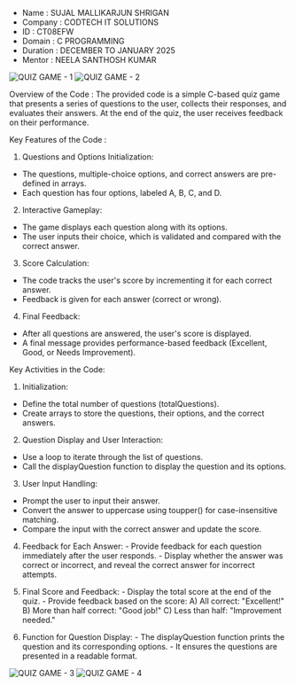 - Name : SUJAL MALLIKARJUN SHRIGAN
- Company : CODTECH IT SOLUTIONS
- ID : CT08EFW
- Domain :  C PROGRAMMING
- Duration :  DECEMBER TO JANUARY 2025
- Mentor : NEELA SANTHOSH KUMAR

![QUIZ GAME - 1](https://github.com/user-attachments/assets/2ce4ec76-1fbb-4d26-989b-f3dd5014a5a7)
![QUIZ GAME - 2](https://github.com/user-attachments/assets/2afffbf3-45dc-4b6d-b7fc-8e3dbf593445)

Overview of the Code :
The provided code is a simple C-based quiz game that presents a series of questions to the user, collects their responses, and evaluates their answers. At the end of the quiz, the user receives feedback on their performance.

Key Features of the Code :
 1. Questions and Options Initialization:
   - The questions, multiple-choice options, and correct answers are pre-defined in arrays.
   - Each question has four options, labeled A, B, C, and D.

 2. Interactive Gameplay:
   - The game displays each question along with its options.
   - The user inputs their choice, which is validated and compared with the correct answer.

 3. Score Calculation:
   - The code tracks the user's score by incrementing it for each correct answer.
   - Feedback is given for each answer (correct or wrong).
 
 4. Final Feedback:
   - After all questions are answered, the user's score is displayed.
   - A final message provides performance-based feedback (Excellent, Good, or Needs Improvement).

Key Activities in the Code:

 1. Initialization:
   - Define the total number of questions (totalQuestions).
   - Create arrays to store the questions, their options, and the correct answers.

 2. Question Display and User Interaction:
   - Use a loop to iterate through the list of questions.
   - Call the displayQuestion function to display the question and its options.

 3. User Input Handling:
   - Prompt the user to input their answer.
   - Convert the answer to uppercase using toupper() for case-insensitive matching.
   - Compare the input with the correct answer and update the score.

  4. Feedback for Each Answer:
    - Provide feedback for each question immediately after the user responds.
    - Display whether the answer was correct or incorrect, and reveal the correct answer for incorrect attempts.

  5. Final Score and Feedback:
    - Display the total score at the end of the quiz.
    - Provide feedback based on the score:
      A) All correct: "Excellent!"
      B) More than half correct: "Good job!"
      C) Less than half: "Improvement needed."

  6. Function for Question Display:
    - The displayQuestion function prints the question and its corresponding options.
    - It ensures the questions are presented in a readable format.

![QUIZ GAME - 3](https://github.com/user-attachments/assets/966337fc-cb0a-45b8-99db-53c2f491778d)
![QUIZ GAME - 4](https://github.com/user-attachments/assets/1fedc1e9-15f8-4b49-8232-179201545607)
